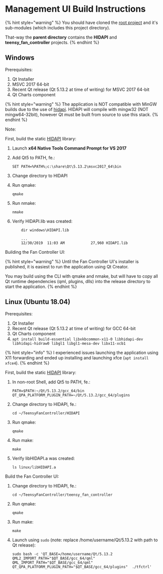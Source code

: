 # Management UI Build Instructions

{% hint style="warning" %}
You should have cloned the [root project](ttps://github.com/mstrthealias/TeensyFanController) and it's sub-modules (which includes this project directory).

That-way the **parent directory** contains the **HIDAPI** and **teensy_fan_controller** projects.
{% endhint %}

## Windows

Prerequisites:

1. Qt Installer
1. MSVC 2017 64-bit
1. Recent Qt release \(Qt 5.13.2 at time of writing\) for MSVC 2017 64-bit
1. Qt Charts component


{% hint style="warning" %}
The application is NOT compatible with MinGW builds due to the use of [hidapi](https://github.com/libusb/hidapi). HIDAPI will compile with mingw32 \(NOT mingw64-32bit\), however Qt must be built from source to use this stack.
{% endhint %}

Note: 

First, build the static [HIDAPI](https://github.com/mstrthealias/HIDAPI-Qt5) library:

1. Launch **x64 Native Tools Command Prompt for VS 2017**
1. Add Qt5 to PATH, fe.:

    ```text
    SET PATH=%PATH%;c:\share\Qt\5.13.2\msvc2017_64\bin
    ```

1. Change directory to HIDAPI
1. Run qmake:

    ```text
    qmake
    ```

1. Run nmake:
    
    ```text
    nmake
    ```

1. Verify HIDAPI.lib was created:

    ```text
        dir windows\HIDAPI.lib
    
        ...
        12/30/2019  11:03 AM            27,960 HIDAPI.lib
    ```

Building the Fan Controller UI:

{% hint style="warning" %}
Until the Fan Controller UI's installer is published, it is easiest to run the application using Qt Creator.

You may build using the CLI with qmake and nmake, but will have to copy all Qt runtime dependencies \(qml, plugins, dlls\) into the release directory to start the application.
{% endhint %}

## Linux \(Ubuntu 18.04\)

Prerequisites:

1. Qt Installer
1. Recent Qt release \(Qt 5.13.2 at time of writing\) for GCC 64-bit
1. Qt Charts component
1. `apt install build-essential libxkbcommon-x11-0 libhidapi-dev libhidapi-hidraw0 libgl1 libgl1-mesa-dev libx11-xcb1`

{% hint style="info" %}
I experienced issues launching the application using X11 forwarding and ended up installing and launching xfce \(`apt install xfce4`\).
{% endhint %}

First, build the static [HIDAPI](https://github.com/mstrthealias/HIDAPI-Qt5) library:

1. In non-root Shell, add Qt5 to PATH, fe.:

    ```text
    PATH=$PATH:~/Qt/5.13.2/gcc_64/bin
    QT_QPA_PLATFORM_PLUGIN_PATH=~/Qt/5.13.2/gcc_64/plugins
    ```

1. Change directory to HIDAPI, fe.:

    ```text
    cd ~/TeensyFanController/HIDAPI
    ```

1. Run qmake:

    ```text
    qmake
    ```

1. Run make:

    ```text
    make
    ```

1. Verify libHIDAPI.a was created:

    ```text
    ls linux/libHIDAPI.a
    ```

Build the Fan Controller UI:

1. Change directory to HIDAPI, fe.:

    ```text
    cd ~/TeensyFanController/teensy_fan_controller
    ```

1. Run qmake:

    ```text
    qmake
    ```

1. Run make:

    ```text
    make
    ```

1. Launch using `sudo` \(note: replace /home/username/Qt/5.13.2 with path to Qt release\):

    ```text
    sudo bash -c 'QT_BASE=/home/username/Qt/5.13.2 QML2_IMPORT_PATH="$QT_BASE/gcc_64/qml" QML_IMPORT_PATH="$QT_BASE/gcc_64/qml" QT_QPA_PLATFORM_PLUGIN_PATH="$QT_BASE/gcc_64/plugins"  ./tfctrl'
    ```

